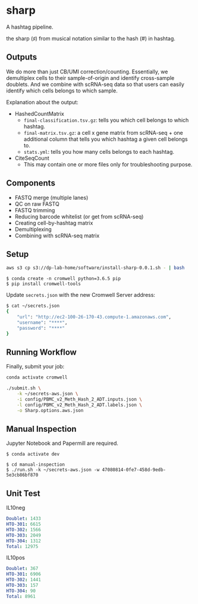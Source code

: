 # sharp

A hashtag pipeline.

the sharp (♯) from musical notation similar to the hash (#) in hashtag.

## Outputs

We do more than just CB/UMI correction/counting. Essentially, we demultiplex cells to their sample-of-origin and identify cross-sample doublets. And we combine with scRNA-seq data so that users can easily identify which cells belongs to which sample.

Explanation about the output:

- HashedCountMatrix
  - `final-classification.tsv.gz`: tells you which cell belongs to which hashtag.
  - `final-matrix.tsv.gz`: a cell x gene matrix from scRNA-seq + one additional column that tells you which hashtag a given cell belongs to.
  - `stats.yml`: tells you how many cells belongs to each hashtag.
- CiteSeqCount
  - This may contain one or more files only for troubleshooting purpose.

## Components

- FASTQ merge (multiple lanes)
- QC on raw FASTQ
- FASTQ trimming
- Reducing barcode whitelist (or get from scRNA-seq)
- Creating cell-by-hashtag matrix
- Demultiplexing
- Combining with scRNA-seq matrix

## Setup

```bash
aws s3 cp s3://dp-lab-home/software/install-sharp-0.0.1.sh - | bash
```

```
$ conda create -n cromwell python=3.6.5 pip
$ pip install cromwell-tools
```

Update `secrets.json` with the new Cromwell Server address:

```bash
$ cat ~/secrets.json
{
    "url": "http://ec2-100-26-170-43.compute-1.amazonaws.com",
    "username": "****",
    "password": "****"
}
```

## Running Workflow

Finally, submit your job:

```bash
conda activate cromwell

./submit.sh \
    -k ~/secrets-aws.json \
    -i config/PBMC_v2_Meth_Hash_2_ADT.inputs.json \
    -l config/PBMC_v2_Meth_Hash_2_ADT.labels.json \
    -o Sharp.options.aws.json
```

## Manual Inspection

Jupyter Notebook and Papermill are required.

```
$ conda activate dev

$ cd manual-inspection
$ ./run.sh -k ~/secrets-aws.json -w 47080814-0fe7-458d-9edb-5e3cb86bf870
```

## Unit Test

IL10neg

```yaml
Doublet: 1433
HTO-301: 6615
HTO-302: 1566
HTO-303: 2049
HTO-304: 1312
Total: 12975
```

IL10pos

```yaml
Doublet: 367
HTO-301: 6906
HTO-302: 1441
HTO-303: 157
HTO-304: 90
Total: 8961
```
